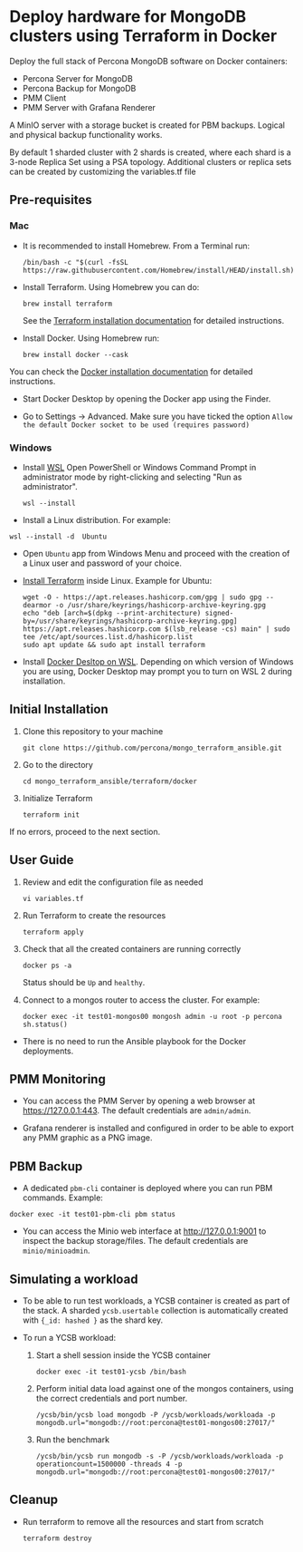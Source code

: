 # Deploy hardware for MongoDB clusters using Terraform in Docker

Deploy the full stack of Percona MongoDB software on Docker containers:

- Percona Server for MongoDB
- Percona Backup for MongoDB
- PMM Client
- PMM Server with Grafana Renderer

A MinIO server with a storage bucket is created for PBM backups. Logical and physical backup functionality works. 

By default 1 sharded cluster with 2 shards is created, where each shard is a 3-node Replica Set using a PSA topology. Additional clusters or replica sets can be created by customizing the variables.tf file

## Pre-requisites

### Mac

- It is recommended to install Homebrew. From a Terminal run:
  
  ```
  /bin/bash -c "$(curl -fsSL https://raw.githubusercontent.com/Homebrew/install/HEAD/install.sh)"
  ```

- Install Terraform. Using Homebrew you can do:
  
  ```
  brew install terraform
  ```
  
  See the [Terraform installation documentation](https://developer.hashicorp.com/terraform/tutorials/aws-get-started/install-cli#install-terraform) for detailed instructions.

- Install Docker. Using Homebrew run:
  
  ```
  brew install docker --cask
  ```

You can check the [Docker installation documentation](https://docs.docker.com/engine/install/) for detailed instructions.

- Start Docker Desktop by opening the Docker app using the Finder.

- Go to Settings -> Advanced. Make sure you have ticked the option `Allow the default Docker socket to be used (requires password)`

### Windows

- Install [WSL](https://learn.microsoft.com/en-us/windows/wsl/install)
  Open PowerShell or Windows Command Prompt in administrator mode by right-clicking and selecting "Run as administrator".

  ```
  wsl --install
  ```

- Install a Linux distribution. For example:
```
wsl --install -d  Ubuntu
```

- Open `Ubuntu` app from Windows Menu and proceed with the creation of a Linux user and password of your choice.

- [Install Terraform](https://developer.hashicorp.com/terraform/install) inside Linux. Example for Ubuntu:

  ```
  wget -O - https://apt.releases.hashicorp.com/gpg | sudo gpg --dearmor -o /usr/share/keyrings/hashicorp-archive-keyring.gpg
  echo "deb [arch=$(dpkg --print-architecture) signed-by=/usr/share/keyrings/hashicorp-archive-keyring.gpg] https://apt.releases.hashicorp.com $(lsb_release -cs) main" | sudo tee /etc/apt/sources.list.d/hashicorp.list
  sudo apt update && sudo apt install terraform
  ```

- Install [Docker Desltop on WSL](https://docs.docker.com/desktop/features/wsl/#turn-on-docker-desktop-wsl-2). Depending on which version of Windows you are using, Docker Desktop may prompt you to turn on WSL 2 during installation.


## Initial Installation

1. Clone this repository to your machine

    ```
    git clone https://github.com/percona/mongo_terraform_ansible.git
    ```

2. Go to the directory
    
    ```
    cd mongo_terraform_ansible/terraform/docker
    ```

3. Initialize Terraform 

    ```
    terraform init
    ```

If no errors, proceed to the next section.

## User Guide

1. Review and edit the configuration file as needed


    ```
    vi variables.tf
    ```

2. Run Terraform to create the resources

    ```
    terraform apply
    ``` 

3. Check that all the created containers are running correctly

    ```
    docker ps -a
    ```
    Status should be `Up` and `healthy`.

4. Connect to a mongos router to access the cluster. For example:

    ```
    docker exec -it test01-mongos00 mongosh admin -u root -p percona
    sh.status()
    ```

- There is no need to run the Ansible playbook for the Docker deployments.

## PMM Monitoring

- You can access the PMM Server by opening a web browser at https://127.0.0.1:443. The default credentials are `admin/admin`.

- Grafana renderer is installed and configured in order to be able to export any PMM graphic as a PNG image.

## PBM Backup

- A dedicated `pbm-cli` container is deployed where you can run PBM commands. Example:

```
docker exec -it test01-pbm-cli pbm status
```

- You can access the Minio web interface at http://127.0.0.1:9001 to inspect the backup storage/files. The default credentials are `minio/minioadmin`.

## Simulating a workload

- To be able to run test workloads, a YCSB container is created as part of the stack. A sharded `ycsb.usertable` collection is automatically created with `{_id: hashed }` as the shard key. 

- To run a YCSB workload:

  1. Start a shell session inside the YCSB container

     ```
     docker exec -it test01-ycsb /bin/bash
     ```

  2. Perform initial data load against one of the mongos containers, using the correct credentials and port number.

     ```
     /ycsb/bin/ycsb load mongodb -P /ycsb/workloads/workloada -p mongodb.url="mongodb://root:percona@test01-mongos00:27017/"
     ```

  3. Run the benchmark

     ```
     /ycsb/bin/ycsb run mongodb -s -P /ycsb/workloads/workloada -p operationcount=1500000 -threads 4 -p mongodb.url="mongodb://root:percona@test01-mongos00:27017/"
     ```

## Cleanup

- Run terraform to remove all the resources and start from scratch

  ```
  terraform destroy
  ```
